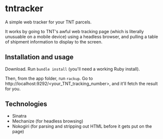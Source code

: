 # tntracker

A simple web tracker for your TNT parcels.

It works by going to TNT's awful web tracking page (which is literally unusuable on a mobile device) using a headless browser, and pulling a table of shipment information to display to the screen.

## Installation and usage

Download. Run `bundle install` (you'll need a working Ruby install).

Then, from the app folder, run `rackup`. Go to http://localhost:9292/<your_TNT_tracking_number>, and it'll fetch the result for you.

## Technologies

* Sinatra
* Mechanize (for headless browsing)
* Nokogiri (for parsing and stripping out HTML before it gets put on the page)


